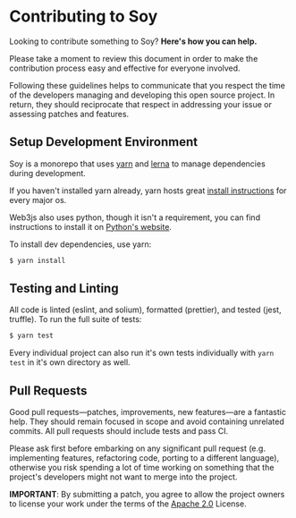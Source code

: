 # Contributing to Soy

Looking to contribute something to Soy? **Here's how you can help.**

Please take a moment to review this document in order to make the contribution
process easy and effective for everyone involved.

Following these guidelines helps to communicate that you respect the time of the
developers managing and developing this open source project. In return, they
should reciprocate that respect in addressing your issue or assessing patches
and features.

## Setup Development Environment

Soy is a monorepo that uses [yarn](https://yarnpkg.com) and [lerna](https://lernajs.io/)
to manage dependencies during development.

If you haven't installed yarn already, yarn hosts great
[install instructions](https://yarnpkg.com/en/docs/install) for every major os.

Web3js also uses python, though it isn't a requirement, you can find instructions
to install it on [Python's website](https://www.python.org/downloads/).

To install dev dependencies, use yarn:

```bash
$ yarn install
```

## Testing and Linting

All code is linted (eslint, and solium), formatted (prettier), and tested
(jest, truffle). To run the full suite of tests:

```bash
$ yarn test
```

Every individual project can also run it's own tests individually with
`yarn test` in it's own directory as well.

## Pull Requests

Good pull requests—patches, improvements, new features—are a fantastic help.
They should remain focused in scope and avoid containing unrelated commits.
All pull requests should include tests and pass CI.

Please ask first before embarking on any significant pull request
(e.g. implementing features, refactoring code, porting to a different language),
otherwise you risk spending a lot of time working on something that the project's
developers might not want to merge into the project.

**IMPORTANT**: By submitting a patch, you agree to allow the project owners to
license your work under the terms of the
[Apache 2.0](https://github.com/ConsenSys/web3studio-soy/blob/master/packages/soy-core/LICENSE)
License.
